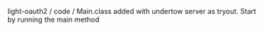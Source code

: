 light-oauth2 / code / Main.class added with undertow server as tryout. Start by running the main method
